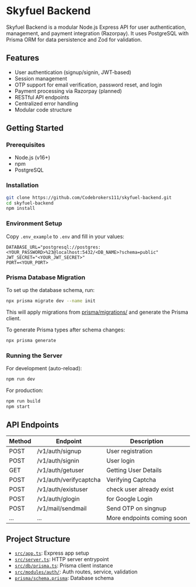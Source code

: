 # Skyfuel Backend

Skyfuel Backend is a modular Node.js Express API for user authentication, management, and payment integration (Razorpay). It uses PostgreSQL with Prisma ORM for data persistence and Zod for validation.

## Features

- User authentication (signup/signin, JWT-based)
- Session management
- OTP support for email verification, password reset, and login
- Payment processing via Razorpay (planned)
- RESTful API endpoints
- Centralized error handling
- Modular code structure

## Getting Started

### Prerequisites

- Node.js (v16+)
- npm
- PostgreSQL

### Installation

```bash
git clone https://github.com/Codebrokers111/skyfuel-backend.git
cd skyfuel-backend
npm install
```

### Environment Setup

Copy `.env_example` to `.env` and fill in your values:

```
DATABASE_URL="postgresql://postgres:<YOUR_PASSWORD>%23@localhost:5432/<DB_NAME>?schema=public"
JWT_SECRET="<YOUR_JWT_SECRET>"
PORT=<YOUR_PORT>
```

### Prisma Database Migration

To set up the database schema, run:

```bash
npx prisma migrate dev --name init
```

This will apply migrations from [prisma/migrations/](prisma/migrations/) and generate the Prisma client.

To generate Prisma types after schema changes:

```bash
npx prisma generate
```

### Running the Server

For development (auto-reload):

```bash
npm run dev
```

For production:

```bash
npm run build
npm start
```

## API Endpoints

| Method | Endpoint               | Description                |
| ------ | ---------------------- | -------------------------- |
| POST   | /v1/auth/signup        | User registration          |
| POST   | /v1/auth/signin        | User login                 |
| GET    | /v1/auth/getuser       | Getting User Details       |
| POST   | /v1/auth/verifycaptcha | Verifying Captcha          |
| POST   | /v1/auth/existuser     | check user already exist   |
| POST   | /v1/auth/glogin        | for Google Login           |
| POST   | /v1/mail/sendmail      | Send OTP on singnup        |
| ...    | ...                    | More endpoints coming soon |

## Project Structure

- [`src/app.ts`](src/app.ts): Express app setup
- [`src/server.ts`](src/server.ts): HTTP server entrypoint
- [`src/db/prisma.ts`](src/db/prisma.ts): Prisma client instance
- [`src/modules/auth/`](src/modules/auth/): Auth routes, service, validation
- [`prisma/schema.prisma`](prisma/schema.prisma): Database schema
